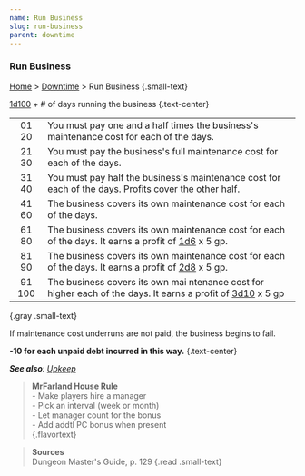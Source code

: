 ```yaml
---
name: Run Business
slug: run-business
parent: downtime
---
```

### Run Business
[Home](dm-operations-center) > [Downtime](downtime-menu) > Run Business {.small-text}

[1d100](/roll/1d100) + # of days running the business {.text-center}

|||
| :---: | :----------------------------------------------------------------------------------------------------------------- |
| 01 20 | You must pay one and a half times the business's maintenance cost for each of the days.                            |
| 21 30 | You must pay the business's full maintenance cost for each of the days.                                            |
| 31 40 | You must pay half the business's maintenance cost for each of the days. Profits cover the other half.              |
| 41 60 | The business covers its own maintenance cost for each of the days.                                                 |
| 61 80 | The business covers its own maintenance cost for each of the days. It earns a profit of [1d6](/roll/1d6) x 5 gp.   |
| 81 90 | The business covers its own maintenance cost for each of the days. It earns a profit of [2d8](/roll/2d8) x 5 gp.   |
| 91 100| The business covers its own mai ntenance cost for higher each of the days. It earns a profit of [3d10](/roll/3d10) x 5 gp |
{.gray .small-text}

If maintenance cost underruns are not paid, the business begins to fail.

**-10 for each unpaid debt incurred in this way.** {.text-center}

***See also**: [Upkeep](upkeep)*

> **MrFarland House Rule**<br/>
> \- Make players hire a manager<br/>
> \- Pick an interval (week or month)<br/>
> \- Let manager count for the bonus<br/>
> \- Add addtl PC bonus when present<br/>
{.flavortext}

> **Sources** <br/>
> Dungeon Master's Guide, p. 129
{.read .small-text}